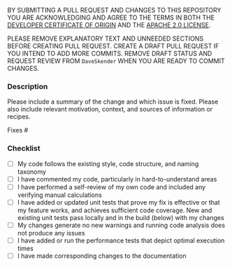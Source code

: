 BY SUBMITTING A PULL REQUEST AND CHANGES TO THIS REPOSITORY YOU ARE ACKNOWLEDGING AND AGREE TO THE TERMS IN BOTH THE [DEVELOPER CERTIFICATE OF ORIGIN](https://developercertificate.org) AND THE [APACHE 2.0 LICENSE](https://opensource.org/licenses/Apache-2.0).

PLEASE REMOVE EXPLANATORY TEXT AND UNNEEDED SECTIONS BEFORE CREATING PULL REQUEST.  CREATE A DRAFT PULL REQUEST IF YOU INTEND TO ADD MORE COMMITS.  REMOVE DRAFT STATUS AND REQUEST REVIEW FROM `DaveSkender` WHEN YOU ARE READY TO COMMIT CHANGES.

### Description

Please include a summary of the change and which issue is fixed. Please also include relevant motivation, context, and sources of information or recipes.

Fixes #<!--(add issue number)-->

### Checklist

- [ ] My code follows the existing style, code structure, and naming taxonomy
- [ ] I have commented my code, particularly in hard-to-understand areas
- [ ] I have performed a self-review of my own code and included any verifying manual calculations
- [ ] I have added or updated unit tests that prove my fix is effective or that my feature works, and achieves sufficient code coverage.  New and existing unit tests pass locally and in the build (below) with my changes
- [ ] My changes generate no new warnings and running code analysis does not produce any issues
- [ ] I have added or run the performance tests that depict optimal execution times
- [ ] I have made corresponding changes to the documentation
